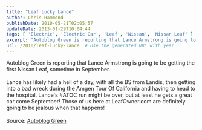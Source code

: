 ```yaml
---
title: "Leaf Lucky Lance"
author: Chris Hammond
publishDate: 2010-05-21T02:05:57
updateDate: 2013-01-29T10:04:44
tags: [ 'Electric', 'Electric Car', 'Leaf', 'Nissan', 'Nissan Leaf' ]
excerpt: "Autoblog Green is reporting that Lance Armstrong is going to be getting the first Nissan Leaf, sometime in September.  Lance has likely had a hell of a day, with all the BS from Landis, then getting into a bad wreck during the Amgen Tour Of California and having to head to the hospital. Lance's #ATOC run might be over, but at least he gets a great car come September! Those of us here at LeafOwner.com are definitely going to be jealous when that happens!  Source: Autoblog Green"
url: /2010/leaf-lucky-lance  # Use the generated URL with year
---
```

Autoblog Green is reporting that Lance Armstrong is going to be getting the first Nissan Leaf, sometime in September.<br /> <br /> Lance has likely had a hell of a day, with all the BS from Landis, then getting into a bad wreck during the Amgen Tour Of California and having to head to the hospital. Lance's #ATOC run might be over, but at least he gets a great car come September! Those of us here at LeafOwner.com are definitely going to be jealous when that happens!<br /> <br /> Source: <a href="https://green.autoblog.com/2010/05/20/breaking-first-nissan-leaf-going-to-lance-armstrong-in-septembe/">Autoblog Green</a>
